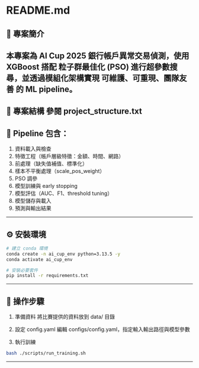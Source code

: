 # README.md

## 📌 專案簡介
本專案為 **AI Cup 2025 銀行帳戶異常交易偵測**，使用 **XGBoost** 搭配 **粒子群最佳化 (PSO)** 進行超參數搜尋，並透過模組化架構實現 **可維護、可重現、團隊友善** 的 ML pipeline。  
---
## 📂 專案結構 參閱 project_structure.txt
## 📂 Pipeline 包含：
1. 資料載入與檢查  
2. 特徵工程（帳戶層級特徵：金額、時間、網路）  
3. 前處理（缺失值補值、標準化）  
4. 樣本不平衡處理（scale_pos_weight）  
5. PSO 調參  
6. 模型訓練與 early stopping  
7. 模型評估（AUC、F1、threshold tuning）  
8. 模型儲存與載入  
9. 預測與輸出結果  
---
## ⚙️ 安裝環境
```bash
# 建立 conda 環境
conda create -n ai_cup_env python=3.13.5 -y
conda activate ai_cup_env

# 安裝必要套件
pip install -r requirements.txt
```
---
## 🚀 操作步驟
1. 準備資料
將比賽提供的資料放到 data/ 目錄

2. 設定 config.yaml
編輯 configs/config.yaml，指定輸入輸出路徑與模型參數

3. 執行訓練
```bash
bash ./scripts/run_training.sh
```
---










